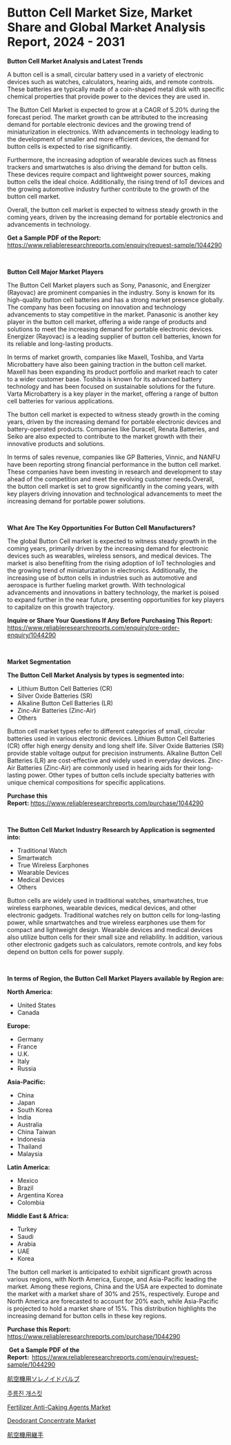 <p><h1>Button Cell Market Size, Market Share and Global Market Analysis Report, 2024 - 2031</h1></p><p><strong>Button Cell Market Analysis and Latest Trends</strong></p>
<p><p>A button cell is a small, circular battery used in a variety of electronic devices such as watches, calculators, hearing aids, and remote controls. These batteries are typically made of a coin-shaped metal disk with specific chemical properties that provide power to the devices they are used in.</p><p>The Button Cell Market is expected to grow at a CAGR of 5.20% during the forecast period. The market growth can be attributed to the increasing demand for portable electronic devices and the growing trend of miniaturization in electronics. With advancements in technology leading to the development of smaller and more efficient devices, the demand for button cells is expected to rise significantly.</p><p>Furthermore, the increasing adoption of wearable devices such as fitness trackers and smartwatches is also driving the demand for button cells. These devices require compact and lightweight power sources, making button cells the ideal choice. Additionally, the rising trend of IoT devices and the growing automotive industry further contribute to the growth of the button cell market.</p><p>Overall, the button cell market is expected to witness steady growth in the coming years, driven by the increasing demand for portable electronics and advancements in technology.</p></p>
<p><strong>Get a Sample PDF of the Report:&nbsp;</strong> <a href="https://www.reliableresearchreports.com/enquiry/request-sample/1044290">https://www.reliableresearchreports.com/enquiry/request-sample/1044290</a></p>
<p>&nbsp;</p>
<p><strong>Button Cell Major Market Players</strong></p>
<p><p>The Button Cell Market players such as Sony, Panasonic, and Energizer (Rayovac) are prominent companies in the industry. Sony is known for its high-quality button cell batteries and has a strong market presence globally. The company has been focusing on innovation and technology advancements to stay competitive in the market. Panasonic is another key player in the button cell market, offering a wide range of products and solutions to meet the increasing demand for portable electronic devices. Energizer (Rayovac) is a leading supplier of button cell batteries, known for its reliable and long-lasting products.</p><p>In terms of market growth, companies like Maxell, Toshiba, and Varta Microbattery have also been gaining traction in the button cell market. Maxell has been expanding its product portfolio and market reach to cater to a wider customer base. Toshiba is known for its advanced battery technology and has been focused on sustainable solutions for the future. Varta Microbattery is a key player in the market, offering a range of button cell batteries for various applications.</p><p>The button cell market is expected to witness steady growth in the coming years, driven by the increasing demand for portable electronic devices and battery-operated products. Companies like Duracell, Renata Batteries, and Seiko are also expected to contribute to the market growth with their innovative products and solutions.</p><p>In terms of sales revenue, companies like GP Batteries, Vinnic, and NANFU have been reporting strong financial performance in the button cell market. These companies have been investing in research and development to stay ahead of the competition and meet the evolving customer needs.Overall, the button cell market is set to grow significantly in the coming years, with key players driving innovation and technological advancements to meet the increasing demand for portable power solutions.</p></p>
<p>&nbsp;</p>
<p><strong>What Are The Key Opportunities For Button Cell Manufacturers?</strong></p>
<p><p>The global Button Cell market is expected to witness steady growth in the coming years, primarily driven by the increasing demand for electronic devices such as wearables, wireless sensors, and medical devices. The market is also benefiting from the rising adoption of IoT technologies and the growing trend of miniaturization in electronics. Additionally, the increasing use of button cells in industries such as automotive and aerospace is further fueling market growth. With technological advancements and innovations in battery technology, the market is poised to expand further in the near future, presenting opportunities for key players to capitalize on this growth trajectory.</p></p>
<p><strong>Inquire or Share Your Questions If Any Before Purchasing This Report:</strong> <a href="https://www.reliableresearchreports.com/enquiry/pre-order-enquiry/1044290">https://www.reliableresearchreports.com/enquiry/pre-order-enquiry/1044290</a></p>
<p>&nbsp;</p>
<p><strong>Market Segmentation</strong></p>
<p><strong>The Button Cell Market Analysis by types is segmented into:</strong></p>
<p><ul><li>Lithium Button Cell Batteries (CR)</li><li>Silver Oxide Batteries (SR)</li><li>Alkaline Button Cell Batteries (LR)</li><li>Zinc-Air Batteries (Zinc-Air)</li><li>Others</li></ul></p>
<p><p>Button cell market types refer to different categories of small, circular batteries used in various electronic devices. Lithium Button Cell Batteries (CR) offer high energy density and long shelf life. Silver Oxide Batteries (SR) provide stable voltage output for precision instruments. Alkaline Button Cell Batteries (LR) are cost-effective and widely used in everyday devices. Zinc-Air Batteries (Zinc-Air) are commonly used in hearing aids for their long-lasting power. Other types of button cells include specialty batteries with unique chemical compositions for specific applications.</p></p>
<p><strong>Purchase this Report:&nbsp;</strong><a href="https://www.reliableresearchreports.com/purchase/1044290">https://www.reliableresearchreports.com/purchase/1044290</a></p>
<p>&nbsp;</p>
<p><strong>The Button Cell Market Industry Research by Application is segmented into:</strong></p>
<p><ul><li>Traditional Watch</li><li>Smartwatch</li><li>True Wireless Earphones</li><li>Wearable Devices</li><li>Medical Devices</li><li>Others</li></ul></p>
<p><p>Button cells are widely used in traditional watches, smartwatches, true wireless earphones, wearable devices, medical devices, and other electronic gadgets. Traditional watches rely on button cells for long-lasting power, while smartwatches and true wireless earphones use them for compact and lightweight design. Wearable devices and medical devices also utilize button cells for their small size and reliability. In addition, various other electronic gadgets such as calculators, remote controls, and key fobs depend on button cells for power supply.</p></p>
<p>&nbsp;</p>
<p><strong>In terms of Region, the Button Cell Market Players available by Region are:</strong></p>
<p>
    <p> <strong> North America: </strong>
        <ul>
            <li>United States</li>
            <li>Canada</li>
        </ul>
        </p> 
    <p> <strong> Europe: </strong>
        <ul>
            <li>Germany</li>
            <li>France</li>
            <li>U.K.</li>
            <li>Italy</li>
            <li>Russia</li>
        </ul>
        </p> 
    <p> <strong> Asia-Pacific: </strong>
        <ul>
            <li>China</li>
            <li>Japan</li>
            <li>South Korea</li>
            <li>India</li>
            <li>Australia</li>
            <li>China Taiwan</li>
            <li>Indonesia</li>
            <li>Thailand</li>
            <li>Malaysia</li>
        </ul>
        </p> 
    <p> <strong> Latin America: </strong>
        <ul>
            <li>Mexico</li>
            <li>Brazil</li>
            <li>Argentina Korea</li>
            <li>Colombia</li>
        </ul>
        </p> 
    <p> <strong> Middle East & Africa: </strong>
        <ul>
            <li>Turkey</li>
            <li>Saudi</li>
            <li>Arabia</li>
            <li>UAE</li>
            <li>Korea</li>
        </ul>
    </p>
    </p>
<p><p>The button cell market is anticipated to exhibit significant growth across various regions, with North America, Europe, and Asia-Pacific leading the market. Among these regions, China and the USA are expected to dominate the market with a market share of 30% and 25%, respectively. Europe and North America are forecasted to account for 20% each, while Asia-Pacific is projected to hold a market share of 15%. This distribution highlights the increasing demand for button cells in these key regions.</p></p>
<p><strong>Purchase this Report: </strong><a href="https://www.reliableresearchreports.com/purchase/1044290">https://www.reliableresearchreports.com/purchase/1044290</a></p>
<p>&nbsp;<strong>Get a Sample PDF of the Report:&nbsp;&nbsp;</strong><a href="https://www.reliableresearchreports.com/enquiry/request-sample/1044290">https://www.reliableresearchreports.com/enquiry/request-sample/1044290</a></p>
<p><strong></strong></p>
<p><p><a href="https://github.com/vtbvgl20191192/Market-Research-Report-List-1/blob/main/36351348071.md">航空機用ソレノイドバルブ</a></p><p><a href="https://github.com/vss5505pa7z1p/Market-Research-Report-List-1/blob/main/21896367967.md">주름진 개스킷</a></p><p><a href="https://issuu.com/reportprime-2/docs/fertilizer-anti-caking-agents-market-size-2030.ppt">Fertilizer Anti-Caking Agents Market</a></p><p><a href="https://github.com/santosh758595/Market-Research-Report-List-3/blob/main/deodorant-concentrate-market.md">Deodorant Concentrate Market</a></p><p><a href="https://github.com/laurenreichert/Market-Research-Report-List-1/blob/main/64667418072.md">航空機用継手</a></p></p>